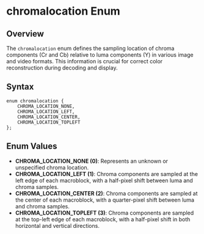 # chromalocation Enum

## Overview
The `chromalocation` enum defines the sampling location of chroma components (Cr and Cb) relative to luma components (Y) in various image and video formats. This information is crucial for correct color reconstruction during decoding and display.

## Syntax
```angelscript
enum chromalocation {
    CHROMA_LOCATION_NONE,
    CHROMA_LOCATION_LEFT,
    CHROMA_LOCATION_CENTER,
    CHROMA_LOCATION_TOPLEFT
};
```

## Enum Values
- **CHROMA_LOCATION_NONE (0)**: Represents an unknown or unspecified chroma location.
- **CHROMA_LOCATION_LEFT (1)**: Chroma components are sampled at the left edge of each macroblock, with a half-pixel shift between luma and chroma samples.
- **CHROMA_LOCATION_CENTER (2)**: Chroma components are sampled at the center of each macroblock, with a quarter-pixel shift between luma and chroma samples.
- **CHROMA_LOCATION_TOPLEFT (3)**: Chroma components are sampled at the top-left edge of each macroblock, with a half-pixel shift in both horizontal and vertical directions.
